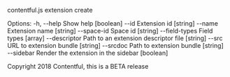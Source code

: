 contentful.js extension create

Options:
  -h, --help     Show help                                             [boolean]
  --id           Extension id                                           [string]
  --name         Extension name                                         [string]
  --space-id     Space id                                               [string]
  --field-types  Field types                                             [array]
  --descriptor   Path to an extension descriptor file                   [string]
  --src          URL to extension bundle                                [string]
  --srcdoc       Path to extension bundle                               [string]
  --sidebar      Render the extension in the sidebar                   [boolean]

Copyright 2018 Contentful, this is a BETA release
